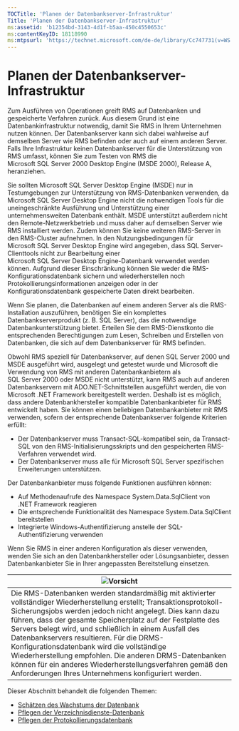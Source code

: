 ```yaml
---
TOCTitle: 'Planen der Datenbankserver-Infrastruktur'
Title: 'Planen der Datenbankserver-Infrastruktur'
ms:assetid: 'b12354bd-3143-4d1f-b5aa-450c4550653c'
ms:contentKeyID: 18118990
ms:mtpsurl: 'https://technet.microsoft.com/de-de/library/Cc747731(v=WS.10)'
---
```


Planen der Datenbankserver-Infrastruktur
========================================

Zum Ausführen von Operationen greift RMS auf Datenbanken und gespeicherte Verfahren zurück. Aus diesem Grund ist eine Datenbankinfrastruktur notwendig, damit Sie RMS in Ihrem Unternehmen nutzen können. Der Datenbankserver kann sich dabei wahlweise auf demselben Server wie RMS befinden oder auch auf einem anderen Server. Falls Ihre Infrastruktur keinen Datenbankserver für die Unterstützung von RMS umfasst, können Sie zum Testen von RMS die Microsoft SQL Server 2000 Desktop Engine (MSDE 2000), Release A, heranziehen.

Sie sollten Microsoft SQL Server Desktop Engine (MSDE) nur in Testumgebungen zur Unterstützung von RMS-Datenbanken verwenden, da Microsoft SQL Server Desktop Engine nicht die notwendigen Tools für die uneingeschränkte Ausführung und Unterstützung einer unternehmensweiten Datenbank enthält. MSDE unterstützt außerdem nicht den Remote-Netzwerkbetrieb und muss daher auf demselben Server wie RMS installiert werden. Zudem können Sie keine weiteren RMS-Server in den RMS-Cluster aufnehmen. In den Nutzungsbedingungen für Microsoft SQL Server Desktop Engine wird angegeben, dass SQL Server-Clienttools nicht zur Bearbeitung einer Microsoft SQL Server Desktop Engine-Datenbank verwendet werden können. Aufgrund dieser Einschränkung können Sie weder die RMS-Konfigurationsdatenbank sichern und wiederherstellen noch Protokollierungsinformationen anzeigen oder in der Konfigurationsdatenbank gespeicherte Daten direkt bearbeiten.

Wenn Sie planen, die Datenbanken auf einem anderen Server als die RMS-Installation auszuführen, benötigen Sie ein komplettes Datenbankserverprodukt (z. B. SQL Server), das die notwendige Datenbankunterstützung bietet. Erteilen Sie dem RMS-Dienstkonto die entsprechenden Berechtigungen zum Lesen, Schreiben und Erstellen von Datenbanken, die sich auf dem Datenbankserver für RMS befinden.

Obwohl RMS speziell für Datenbankserver, auf denen SQL Server 2000 und MSDE ausgeführt wird, ausgelegt und getestet wurde und Microsoft die Verwendung von RMS mit anderen Datenbankanbietern als SQL Server 2000 oder MSDE nicht unterstützt, kann RMS auch auf anderen Datenbankservern mit ADO.NET-Schnittstellen ausgeführt werden, die von Microsoft .NET Framework bereitgestellt werden. Deshalb ist es möglich, dass andere Datenbankhersteller kompatible Datenbankanbieter für RMS entwickelt haben. Sie können einen beliebigen Datenbankanbieter mit RMS verwenden, sofern der entsprechende Datenbankserver folgende Kriterien erfüllt:

-   Der Datenbankserver muss Transact-SQL-kompatibel sein, da Transact-SQL von den RMS-Initialisierungsskripts und den gespeicherten RMS-Verfahren verwendet wird.
-   Der Datenbankserver muss alle für Microsoft SQL Server spezifischen Erweiterungen unterstützen.

Der Datenbankanbieter muss folgende Funktionen ausführen können:

-   Auf Methodenaufrufe des Namespace System.Data.SqlClient von .NET Framework reagieren
-   Die entsprechende Funktionalität des Namespace System.Data.SqlClient bereitstellen
-   Integrierte Windows-Authentifizierung anstelle der SQL-Authentifizierung verwenden

Wenn Sie RMS in einer anderen Konfiguration als dieser verwenden, wenden Sie sich an den Datenbankhersteller oder Lösungsanbieter, dessen Datenbankanbieter Sie in Ihrer angepassten Bereitstellung einsetzen.

| ![](images/Cc747731.Caution(WS.10).gif)Vorsicht                                                                                                                                                                                                                                                                                                                                                                                                                                                                                                       |
|------------------------------------------------------------------------------------------------------------------------------------------------------------------------------------------------------------------------------------------------------------------------------------------------------------------------------------------------------------------------------------------------------------------------------------------------------------------------------------------------------------------------------------------------------------------------------------|
| Die RMS-Datenbanken werden standardmäßig mit aktivierter vollständiger Wiederherstellung erstellt; Transaktionsprotokoll-Sicherungsjobs werden jedoch nicht angelegt. Dies kann dazu führen, dass der gesamte Speicherplatz auf der Festplatte des Servers belegt wird, und schließlich in einem Ausfall des Datenbankservers resultieren. Für die DRMS-Konfigurationsdatenbank wird die vollständige Wiederherstellung empfohlen. Die anderen DRMS-Datenbanken können für ein anderes Wiederherstellungsverfahren gemäß den Anforderungen Ihres Unternehmens konfiguriert werden. |

Dieser Abschnitt behandelt die folgenden Themen:

-   [Schätzen des Wachstums der Datenbank](https://technet.microsoft.com/87652cc2-b886-4797-8d40-356669768089)
-   [Pflegen der Verzeichnisdienste-Datenbank](https://technet.microsoft.com/911a62f2-c1d6-4091-99b0-b53211be27a7)
-   [Pflegen der Protokollierungsdatenbank](https://technet.microsoft.com/de55058b-0d1a-4997-8a45-e14678ddd13f)